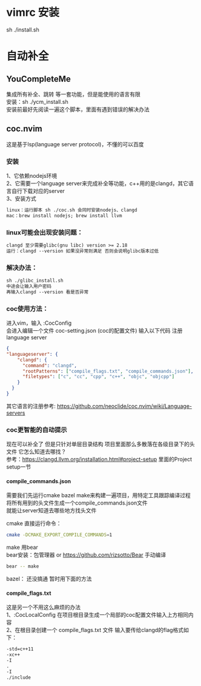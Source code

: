 # vimrc 安装
sh ./install.sh

# 自动补全
## YouCompleteMe
集成所有补全、跳转 等一套功能，但是能使用的语言有限  
安装：sh ./ycm_install.sh  
安装前最好先阅读一遍这个脚本，里面有遇到错误的解决办法  

## coc.nvim
这是基于lsp(language server protocol)，不懂的可以百度
### 安装
1、它依赖nodejs环境  
2、它需要一个language server来完成补全等功能，c++用的是clangd，其它语言自行下载对应的server  
3、安装方式   
```txt
linux：运行脚本 sh ./coc.sh 会同时安装nodejs、clangd
mac：brew install nodejs; brew install llvm
```

### linux可能会出现安装问题：
```txt
clangd 至少需要glibc(gnu libc) version >= 2.18
运行：clangd --version 如果没异常则满足 否则会说明glibc版本过低
```
### 解决办法：
```txt
sh ./glibc_install.sh   
中途会让输入用户密码
再输入clangd --version 看是否异常
```

### coc使用方法：
进入vim，输入 :CocConfig  
会进入编辑一个文件 coc-setting.json (coc的配置文件) 输入以下代码 注册language server  
```json
{
"languageserver": {
    "clangd": {
      "command": "clangd",
      "rootPatterns": ["compile_flags.txt", "compile_commands.json"],
      "filetypes": ["c", "cc", "cpp", "c++", "objc", "objcpp"]
    }
  }
}
```

其它语言的注册参考: https://github.com/neoclide/coc.nvim/wiki/Language-servers

### coc更智能的自动提示

现在可以补全了 但是只针对单层目录结构  项目里面那么多散落在各级目录下的头文件 它怎么知道去哪找？  
参考：https://clangd.llvm.org/installation.html#project-setup  里面的Project setup一节  

#### compile_commands.json
需要我们先运行cmake bazel make来构建一遍项目，用特定工具跟踪编译过程 将所有用到的头文件生成一个compile_commands.json文件  
就能让server知道去哪些地方找头文件  

cmake 直接运行命令：
```bash
cmake -DCMAKE_EXPORT_COMPILE_COMMANDS=1
```

make 用bear  
bear安装：包管理器 or https://github.com/rizsotto/Bear 手动编译  
```bash
bear -- make 
```

bazel： 
还没搞通 暂时用下面的方法 

#### compile_flags.txt
这是另一个不用这么麻烦的办法  
1、:CocLocalConfig 在项目根目录生成一个局部的coc配置文件输入上方相同内容  
2、在根目录创建一个 compile_flags.txt 文件 输入要传给clangd的flag格式如下：  
```txt
-std=c++11
-xc++
-I
.
-I
./include
```
